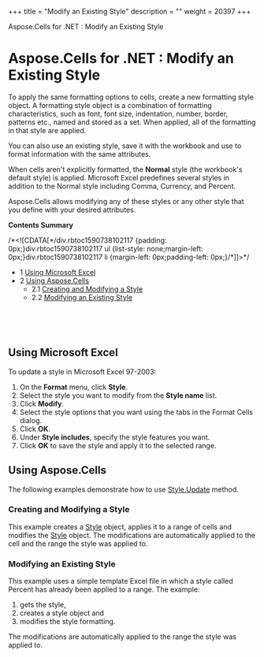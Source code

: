 +++
title = "Modify an Existing Style" 
description = "" 
weight = 20397 
+++

Aspose.Cells for .NET : Modify an Existing Style  

# Aspose.Cells for .NET : Modify an Existing Style


To apply the same formatting options to cells, create a new formatting style object. A formatting style object is a combination of formatting characteristics, such as font, font size, indentation, number, border, patterns etc., named and stored as a set. When applied, all of the formatting in that style are applied.

You can also use an existing style, save it with the workbook and use to format information with the same attributes.

When cells aren't explicitly formatted, the **Normal** style (the workbook's default style) is applied. Microsoft Excel predefines several styles in addition to the Normal style including Comma, Currency, and Percent.

Aspose.Cells allows modifying any of these styles or any other style that you define with your desired attributes.

**Contents Summary**

/\*<!\[CDATA\[\*/div.rbtoc1590738102117 {padding: 0px;}div.rbtoc1590738102117 ul {list-style: none;margin-left: 0px;}div.rbtoc1590738102117 li {margin-left: 0px;padding-left: 0px;}/\*\]\]>\*/

*   1 [Using Microsoft Excel](#ModifyanExistingStyle-UsingMicrosoftExcel)
*   2 [Using Aspose.Cells](#ModifyanExistingStyle-UsingAspose.Cells)
    *   2.1 [Creating and Modifying a Style](#ModifyanExistingStyle-CreatingandModifyingaStyle)
    *   2.2 [Modifying an Existing Style](#ModifyanExistingStyle-ModifyinganExistingStyle)

 

 

## Using Microsoft Excel

To update a style in Microsoft Excel 97-2003:

1.  On the **Format** menu, click **Style**.
2.  Select the style you want to modify from the **Style name** list.
3.  Click **Modify**.
4.  Select the style options that you want using the tabs in the Format Cells dialog.
5.  Click **OK**.
6.  Under **Style includes**, specify the style features you want.
7.  Click **OK** to save the style and apply it to the selected range.

## Using Aspose.Cells

The following examples demonstrate how to use [Style.Update](https://apireference.aspose.com/net/cells/aspose.cells/style/methods/update) method.

### Creating and Modifying a Style

This example creates a [Style](https://apireference.aspose.com/net/cells/aspose.cells/style) object, applies it to a range of cells and modifies the [Style](https://apireference.aspose.com/net/cells/aspose.cells/style) object. The modifications are automatically applied to the cell and the range the style was applied to.

### Modifying an Existing Style

This example uses a simple template Excel file in which a style called Percent has already been applied to a range. The example:

1.  gets the style,
2.  creates a style object and
3.  modifies the style formatting.

The modifications are automatically applied to the range the style was applied to.

